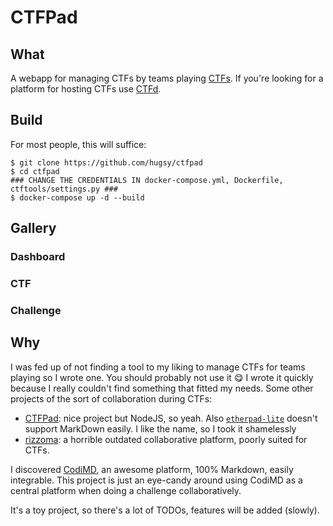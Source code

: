 # CTFPad

## What

A webapp for managing CTFs by teams playing [CTFs](https://en.wikipedia.org/wiki/Wargame_(hacking)). If you're looking for a platform for hosting CTFs use [CTFd](https://ctfd.io).




## Build


For most people, this will suffice:

```
$ git clone https://github.com/hugsy/ctfpad
$ cd ctfpad
### CHANGE THE CREDENTIALS IN docker-compose.yml, Dockerfile, ctftools/settings.py ###
$ docker-compose up -d --build
```


## Gallery

### Dashboard



### CTF



### Challenge



## Why

I was fed up of not finding a tool to my liking to manage CTFs for teams playing so I wrote one. You should probably not use it 😋 I wrote it quickly because I really couldn't find something that fitted my needs. Some other projects of the sort of collaboration during CTFs:

 - [CTFPad](https://github.com/StratumAuhuur/CTFPad): nice project but NodeJS, so yeah. Also  [`etherpad-lite`](https://yopad.eu) doesn't support MarkDown easily. I like the name, so I took it shamelessly
 - [rizzoma](http://rizzoma.com/): a horrible outdated collaborative platform, poorly suited for CTFs.

I discovered [CodiMD](https://demo.codimd.org), an awesome platform, 100% Markdown, easily integrable. This project is just an eye-candy around using CodiMD as a central platform when doing a challenge collaboratively.

It's a toy project, so there's a lot of TODOs, features will be added (slowly).
